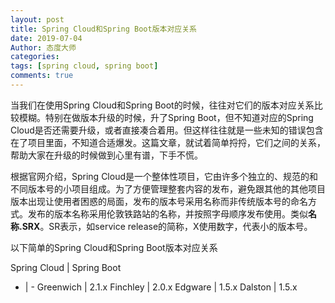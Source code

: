 ```yaml
---
layout: post
title: Spring Cloud和Spring Boot版本对应关系
date: 2019-07-04
Author: 态度大师
categories: 
tags: [spring cloud, spring boot]
comments: true
---
```


当我们在使用Spring Cloud和Spring Boot的时候，往往对它们的版本对应关系比较模糊。特别在做版本升级的时候，升了Spring Boot，但不知道对应的Spring Cloud是否还需要升级，或者直接凑合着用。但这样往往就是一些未知的错误包含在了项目里面，不知道合适爆发。这篇文章，就试着简单捋捋，它们之间的关系，帮助大家在升级的时候做到心里有谱，下手不慌。

根据官网介绍，Spring Cloud是一个整体性项目，它由许多个独立的、规范的和不同版本号的小项目组成。为了方便管理整套内容的发布，避免跟其他的其他项目版本出现让使用者困惑的局面，发布的版本号采用名称而非传统版本号的命名方式。发布的版本名称采用伦敦铁路站的名称，并按照字母顺序发布使用。类似**名称.SRX**。SR表示，如service release的简称，X使用数字，代表小的版本号。

以下简单的Spring Cloud和Spring Boot版本对应关系

Spring Cloud | Spring Boot
- | -
Greenwich | 2.1.x
Finchley | 2.0.x
Edgware | 1.5.x
Dalston | 1.5.x
